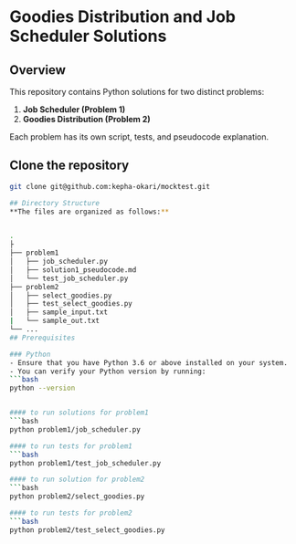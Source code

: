 # Goodies Distribution and Job Scheduler Solutions

## Overview
This repository contains Python solutions for two distinct problems:
1. **Job Scheduler (Problem 1)**
2. **Goodies Distribution (Problem 2)**

Each problem has its own script, tests, and pseudocode explanation.
## Clone the repository
  ```bash
  git clone git@github.com:kepha-okari/mocktest.git

## Directory Structure
**The files are organized as follows:**


.
├
├── problem1                    
│   ├── job_scheduler.py         
│   ├── solution1_pseudocode.md        
│   └── test_job_scheduler.py               
├── problem2                    
│   ├── select_goodies.py        
│   ├── test_select_goodies.py       
│   ├── sample_input.txt
|   └── sample_out.txt 
└── ...
## Prerequisites

### Python
- Ensure that you have Python 3.6 or above installed on your system.
- You can verify your Python version by running:
  ```bash
  python --version
  

#### to run solutions for problem1 
```bash
python problem1/job_scheduler.py

#### to run tests for problem1
```bash
python problem1/test_job_scheduler.py

#### to run solution for problem2
```bash
python problem2/select_goodies.py 

#### to run tests for problem2
```bash
python problem2/test_select_goodies.py

